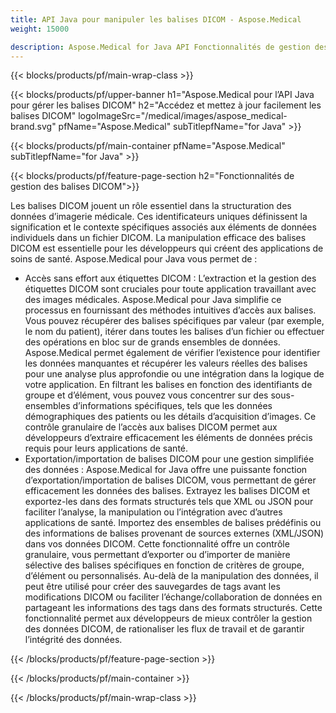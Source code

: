 ```yaml
---
title: API Java pour manipuler les balises DICOM - Aspose.Medical
weight: 15000

description: Aspose.Medical for Java API Fonctionnalités de gestion des balises DICOM
---
```


{{< blocks/products/pf/main-wrap-class >}}

{{< blocks/products/pf/upper-banner h1="Aspose.Medical pour l’API Java pour gérer les balises DICOM" h2="Accédez et mettez à jour facilement les balises DICOM" logoImageSrc="/medical/images/aspose_medical-brand.svg" pfName="Aspose.Medical" subTitlepfName="for Java" >}}

{{< blocks/products/pf/main-container pfName="Aspose.Medical" subTitlepfName="for Java" >}}

{{< blocks/products/pf/feature-page-section h2="Fonctionnalités de gestion des balises DICOM">}}

<p>Les balises DICOM jouent un rôle essentiel dans la structuration des données d’imagerie médicale. Ces identificateurs uniques définissent la signification et le contexte spécifiques associés aux éléments de données individuels dans un fichier DICOM. La manipulation efficace des balises DICOM est essentielle pour les développeurs qui créent des applications de soins de santé. Aspose.Medical pour Java vous permet de :</p>

<ul>
<li>Accès sans effort aux étiquettes DICOM : L’extraction et la gestion des étiquettes DICOM sont cruciales pour toute application travaillant avec des images médicales. Aspose.Medical pour Java simplifie ce processus en fournissant des méthodes intuitives d’accès aux balises. Vous pouvez récupérer des balises spécifiques par valeur (par exemple, le nom du patient), itérer dans toutes les balises d’un fichier ou effectuer des opérations en bloc sur de grands ensembles de données. Aspose.Medical permet également de vérifier l’existence pour identifier les données manquantes et récupérer les valeurs réelles des balises pour une analyse plus approfondie ou une intégration dans la logique de votre application. En filtrant les balises en fonction des identifiants de groupe et d’élément, vous pouvez vous concentrer sur des sous-ensembles d’informations spécifiques, tels que les données démographiques des patients ou les détails d’acquisition d’images. Ce contrôle granulaire de l’accès aux balises DICOM permet aux développeurs d’extraire efficacement les éléments de données précis requis pour leurs applications de santé.</li>
<li>Exportation/importation de balises DICOM pour une gestion simplifiée des données : Aspose.Medical for Java offre une puissante fonction d’exportation/importation de balises DICOM, vous permettant de gérer efficacement les données des balises. Extrayez les balises DICOM et exportez-les dans des formats structurés tels que XML ou JSON pour faciliter l’analyse, la manipulation ou l’intégration avec d’autres applications de santé. Importez des ensembles de balises prédéfinis ou des informations de balises provenant de sources externes (XML/JSON) dans vos données DICOM. Cette fonctionnalité offre un contrôle granulaire, vous permettant d’exporter ou d’importer de manière sélective des balises spécifiques en fonction de critères de groupe, d’élément ou personnalisés. Au-delà de la manipulation des données, il peut être utilisé pour créer des sauvegardes de tags avant les modifications DICOM ou faciliter l’échange/collaboration de données en partageant les informations des tags dans des formats structurés. Cette fonctionnalité permet aux développeurs de mieux contrôler la gestion des données DICOM, de rationaliser les flux de travail et de garantir l’intégrité des données.</li>
</ul>

{{< /blocks/products/pf/feature-page-section >}}

{{< /blocks/products/pf/main-container >}}

{{< /blocks/products/pf/main-wrap-class >}}